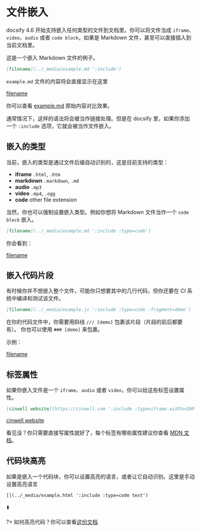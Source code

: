 # 文件嵌入

docsify 4.6 开始支持嵌入任何类型的文件到文档里。你可以将文件当成 `iframe`、`video`、`audio` 或者 `code block`，如果是 Markdown 文件，甚至可以直接插入到当前文档里。

这是一个嵌入 Markdown 文件的例子。

```markdown
[filename](../_media/example.md ':include')
```

`example.md` 文件的内容将会直接显示在这里

[filename](../_media/example.md ':include')

你可以查看 [example.md](../_media/example.md ':ignore') 原始内容对比效果。

通常情况下，这样的语法将会被当作链接处理。但是在 docsify 里，如果你添加一个 `:include` 选项，它就会被当作文件嵌入。

## 嵌入的类型

当前，嵌入的类型是通过文件后缀自动识别的，这是目前支持的类型：

* **iframe** `.html`, `.htm`
* **markdown** `.markdown`, `.md`
* **audio** `.mp3`
* **video** `.mp4`, `.ogg`
* **code** other file extension

当然，你也可以强制设置嵌入类型。例如你想将 Markdown 文件当作一个 `code block` 嵌入。
```markdown
[filename](../_media/example.md ':include :type=code')
```

你会看到：

[filename](../_media/example.md ':include :type=code')

## 嵌入代码片段
有时候你并不想嵌入整个文件，可能你只想要其中的几行代码，但你还要在 CI 系统中编译和测试该文件。

```markdown
[filename](../_media/example.js ':include :type=code :fragment=demo')
```

在你的代码文件中，你需要用斜线 `/// [demo]` 包裹该片段（片段的前后都要有）。
你也可以使用 `### [demo]` 来包裹。

示例：

[filename](../_media/example.js ':include :type=code :fragment=demo')

## 标签属性

如果你嵌入文件是一个 `iframe`、`audio` 或者 `video`，你可以给这些标签设置属性。

```markdown
[cinwell website](https://cinwell.com ':include :type=iframe width=100% height=400px')
```

[cinwell website](https://cinwell.com ':include :type=iframe width=100% height=400px')

看见没？你只需要直接写属性就好了，每个标签有哪些属性建议你查看 [MDN 文档](https://developer.mozilla.org/en-US/docs/Web/HTML/Element/iframe)。

## 代码块高亮

如果是嵌入一个代码块，你可以设置高亮的语言，或者让它自动识别。这里是手动设置高亮语言

```markdown
[](../_media/example.html ':include :type=code text')
```

⬇️

[](../_media/example.html ':include :type=code text')

?> 如何高亮代码？你可以查看[这份文档](zh-cn/language-highlight.md).
